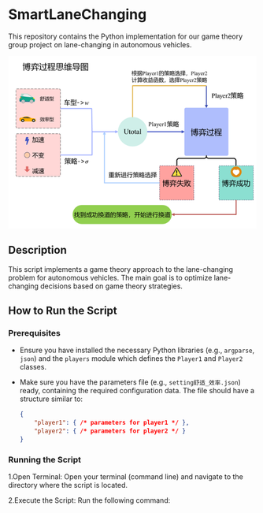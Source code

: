 # SmartLaneChanging
This repository contains the Python implementation for our game theory group project on lane-changing in autonomous vehicles.

  
![Lane Changing](image/lane_change.png)

## Description

This script implements a game theory approach to the lane-changing problem for autonomous vehicles. The main goal is to optimize lane-changing decisions based on game theory strategies.

## How to Run the Script

### Prerequisites

- Ensure you have installed the necessary Python libraries (e.g., `argparse`, `json`) and the `players` module which defines the `Player1` and `Player2` classes.
- Make sure you have the parameters file (e.g., `setting舒适_效率.json`) ready, containing the required configuration data. The file should have a structure similar to:

  ```json
  {
      "player1": { /* parameters for player1 */ },
      "player2": { /* parameters for player2 */ }
  }

### Running the Script

1.Open Terminal:
Open your terminal (command line) and navigate to the directory where the script is located.

2.Execute the Script:
Run the following command:
```bash
